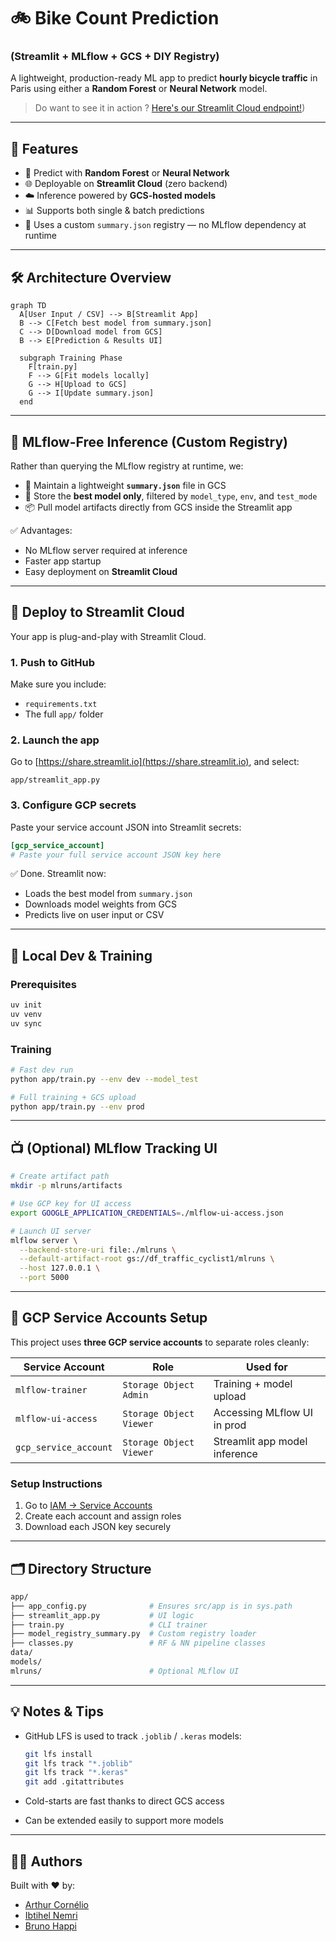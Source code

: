 # 🚲 Bike Count Prediction

### (Streamlit + MLflow + GCS + DIY Registry)

A lightweight, production-ready ML app to predict **hourly bicycle traffic** in Paris using either a **Random Forest** or **Neural Network** model.

> Do want to see it in action ? [Here's our Streamlit Cloud endpoint!](https://dstrafficcyclist1.streamlit.app/))

---

## 🎯 Features

* 🧠 Predict with **Random Forest** or **Neural Network**
* 🌐 Deployable on **Streamlit Cloud** (zero backend)
* ☁️ Inference powered by **GCS-hosted models**
* 📊 Supports both single & batch predictions
* 🧰 Uses a custom `summary.json` registry — no MLflow dependency at runtime

---

## 🛠 Architecture Overview

```mermaid
graph TD
  A[User Input / CSV] --> B[Streamlit App]
  B --> C[Fetch best model from summary.json]
  C --> D[Download model from GCS]
  B --> E[Prediction & Results UI]

  subgraph Training Phase
    F[train.py]
    F --> G[Fit models locally]
    G --> H[Upload to GCS]
    G --> I[Update summary.json]
  end
```

---

## 🧠 MLflow-Free Inference (Custom Registry)

Rather than querying the MLflow registry at runtime, we:

* 🔖 Maintain a lightweight **`summary.json`** file in GCS
* 🧼 Store the **best model only**, filtered by `model_type`, `env`, and `test_mode`
* 📦 Pull model artifacts directly from GCS inside the Streamlit app

✅ Advantages:

* No MLflow server required at inference
* Faster app startup
* Easy deployment on **Streamlit Cloud**

---

## 🚀 Deploy to Streamlit Cloud

Your app is plug-and-play with Streamlit Cloud.

### 1. Push to GitHub

Make sure you include:

* `requirements.txt`
* The full `app/` folder

### 2. Launch the app

Go to [https://share.streamlit.io](https://share.streamlit.io), and select:

```
app/streamlit_app.py
```

### 3. Configure GCP secrets

Paste your service account JSON into Streamlit secrets:

```toml
[gcp_service_account]
# Paste your full service account JSON key here
```

✅ Done. Streamlit now:

* Loads the best model from `summary.json`
* Downloads model weights from GCS
* Predicts live on user input or CSV

---

## 🔧 Local Dev & Training

### Prerequisites

```bash
uv init
uv venv
uv sync
```

### Training

```bash
# Fast dev run
python app/train.py --env dev --model_test

# Full training + GCS upload
python app/train.py --env prod
```

---

## 📺 (Optional) MLflow Tracking UI

```bash
# Create artifact path
mkdir -p mlruns/artifacts

# Use GCP key for UI access
export GOOGLE_APPLICATION_CREDENTIALS=./mlflow-ui-access.json

# Launch UI server
mlflow server \
  --backend-store-uri file:./mlruns \
  --default-artifact-root gs://df_traffic_cyclist1/mlruns \
  --host 127.0.0.1 \
  --port 5000
```

---

## 🔐 GCP Service Accounts Setup

This project uses **three GCP service accounts** to separate roles cleanly:

| Service Account       | Role                    | Used for                      |
| --------------------- | ----------------------- | ----------------------------- |
| `mlflow-trainer`      | `Storage Object Admin`  | Training + model upload       |
| `mlflow-ui-access`    | `Storage Object Viewer` | Accessing MLflow UI in prod   |
| `gcp_service_account` | `Storage Object Viewer` | Streamlit app model inference |

### Setup Instructions

1. Go to [IAM → Service Accounts](https://console.cloud.google.com/iam-admin/serviceaccounts)
2. Create each account and assign roles
3. Download each JSON key securely

---

## 🗂 Directory Structure

```bash
app/
├── app_config.py              # Ensures src/app is in sys.path
├── streamlit_app.py           # UI logic
├── train.py                   # CLI trainer
├── model_registry_summary.py  # Custom registry loader
├── classes.py                 # RF & NN pipeline classes
data/
models/
mlruns/                        # Optional MLflow UI
```

---

## 💡 Notes & Tips

* GitHub LFS is used to track `.joblib` / `.keras` models:

  ```bash
  git lfs install
  git lfs track "*.joblib"
  git lfs track "*.keras"
  git add .gitattributes
  ```

* Cold-starts are fast thanks to direct GCS access

* Can be extended easily to support more models

---

## 👨‍🔬 Authors

Built with ❤️ by:

* [Arthur Cornélio](https://github.com/arthurcornelio88)
* [Ibtihel Nemri]()
* [Bruno Happi]()
